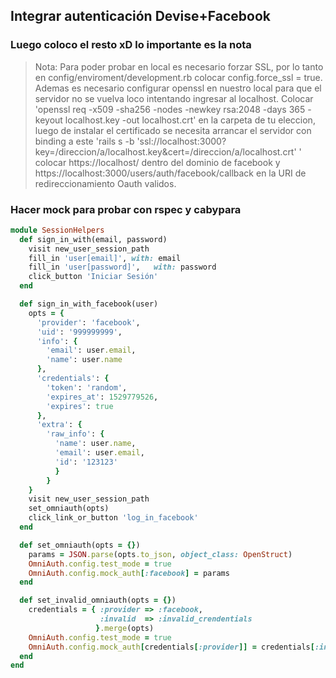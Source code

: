 ## Integrar autenticación Devise+Facebook

### Luego coloco el resto xD lo importante es la nota

> Nota: Para poder probar en local es necesario forzar SSL, por lo tanto en config/enviroment/development.rb
> colocar config.force_ssl = true. Ademas es necesario configurar openssl en nuestro local para que el servidor
> no se vuelva loco intentando ingresar al localhost. Colocar 'openssl req -x509 -sha256 -nodes -newkey rsa:2048 -days 365 -keyout localhost.key -out localhost.crt'
> en la carpeta de tu eleccion, luego de instalar el certificado se necesita arrancar el servidor con binding a este
> 'rails s -b 'ssl://localhost:3000?key=/direccion/a/localhost.key&cert=/direccion/a/localhost.crt' '
> colocar https://localhost/ dentro del dominio de facebook y https://localhost:3000/users/auth/facebook/callback en la URI
> de redireccionamiento Oauth validos.


### Hacer mock para probar con rspec y cabypara
```ruby
module SessionHelpers
  def sign_in_with(email, password)
    visit new_user_session_path
    fill_in 'user[email]', with: email
    fill_in 'user[password]',	with: password
    click_button 'Iniciar Sesión'
  end

  def sign_in_with_facebook(user)
    opts = {
      'provider': 'facebook',
      'uid': '999999999',
      'info': {
        'email': user.email, 
        'name': user.name
      },
      'credentials': {
        'token': 'random',
        'expires_at': 1529779526,
        'expires': true
      },
      'extra': {
        'raw_info': {
          'name': user.name,
          'email': user.email,
          'id': '123123'
          }
        }
    }
    visit new_user_session_path
    set_omniauth(opts)
    click_link_or_button 'log_in_facebook'
  end

  def set_omniauth(opts = {})
    params = JSON.parse(opts.to_json, object_class: OpenStruct)
    OmniAuth.config.test_mode = true
    OmniAuth.config.mock_auth[:facebook] = params
  end

  def set_invalid_omniauth(opts = {})
    credentials = { :provider => :facebook,
                    :invalid  => :invalid_crendentials
                   }.merge(opts)
    OmniAuth.config.test_mode = true
    OmniAuth.config.mock_auth[credentials[:provider]] = credentials[:invalid]
  end 
end
```
